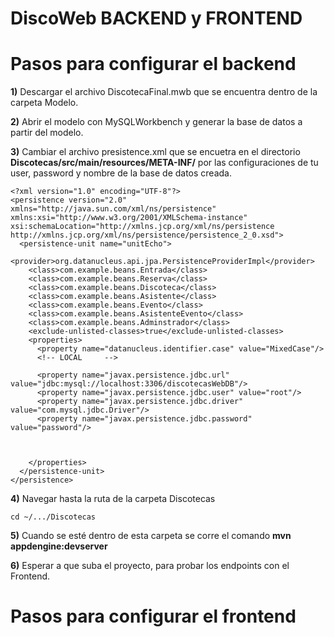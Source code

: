 
# DiscoWeb BACKEND y FRONTEND


# Pasos para configurar el backend

**1)** Descargar el archivo DiscotecaFinal.mwb que se encuentra dentro de la carpeta Modelo.

**2)** Abrir el modelo con MySQLWorkbench y generar la base de datos a partir del modelo.

**3)** Cambiar el archivo presistence.xml que se encuetra en el directorio **Discotecas/src/main/resources/META-INF/** por las configuraciones de tu user, password y nombre de la base de datos creada.
```
<?xml version="1.0" encoding="UTF-8"?>
<persistence version="2.0" xmlns="http://java.sun.com/xml/ns/persistence" xmlns:xsi="http://www.w3.org/2001/XMLSchema-instance" xsi:schemaLocation="http://xmlns.jcp.org/xml/ns/persistence http://xmlns.jcp.org/xml/ns/persistence/persistence_2_0.xsd">
  <persistence-unit name="unitEcho">
    <provider>org.datanucleus.api.jpa.PersistenceProviderImpl</provider>
    <class>com.example.beans.Entrada</class>
    <class>com.example.beans.Reserva</class>
    <class>com.example.beans.Discoteca</class>
    <class>com.example.beans.Asistente</class>
    <class>com.example.beans.Evento</class>
    <class>com.example.beans.AsistenteEvento</class>
    <class>com.example.beans.Adminstrador</class>
    <exclude-unlisted-classes>true</exclude-unlisted-classes>
    <properties>
      <property name="datanucleus.identifier.case" value="MixedCase"/>
      <!-- LOCAL     --> 
      
      <property name="javax.persistence.jdbc.url" value="jdbc:mysql://localhost:3306/discotecasWebDB"/>
      <property name="javax.persistence.jdbc.user" value="root"/>
      <property name="javax.persistence.jdbc.driver" value="com.mysql.jdbc.Driver"/>
      <property name="javax.persistence.jdbc.password" value="password"/>
      
      
    
    </properties>
  </persistence-unit>
</persistence>
```


**4)** Navegar hasta la ruta de la carpeta Discotecas 
```
cd ~/.../Discotecas 
```

**5)** Cuando se esté dentro de esta carpeta se corre el comando **mvn appdengine:devserver**

**6)** Esperar a que suba el proyecto, para probar los endpoints con el Frontend.


# Pasos para configurar el frontend

